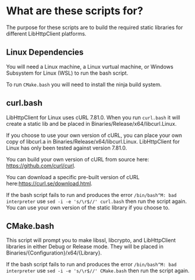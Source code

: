 # What are these scripts for?

The purpose for these scripts are to build the required static libraries for different LibHttpClient platforms.

## Linux Dependencies 

You will need a Linux machine, a Linux vurtual machine, or Windows Subsystem for Linux (WSL) to run the bash script.

To run ```CMake.bash``` you will need to install the ninja build system.

## curl.bash

LibHttpClient for Linux uses cURL 7.81.0. When you run ```curl.bash``` it will create a static lib and be placed in Binaries/Release/x64/libcurl.Linux.

If you choose to use your own version of cURL, you can place your own copy of libcurl.a in Binaries/Release/x64/libcurl.Linux. LibHttpClient for Linux has only been tested against version 7.81.0.

You can build your own version of cURL from source here: https://github.com/curl/curl.

You can download a specific pre-built version of cURL here:https://curl.se/download.html.

If the bash script fails to run and produces the error ```/bin/bash^M: bad interpreter``` use ```sed -i -e 's/\r$//' curl.bash``` then run the script again. You can use your own version of the static library if you choose to.

## CMake.bash

This script will prompt you to make libssl, libcrypto, and LibHttpClient libraries in either Debug or Release mode. They will be placed in Binaries/{Configuration}/x64/{Library}.

If the bash script fails to run and produces the error ```/bin/bash^M: bad interpreter``` use ```sed -i -e 's/\r$//' CMake.bash``` then run the script again.